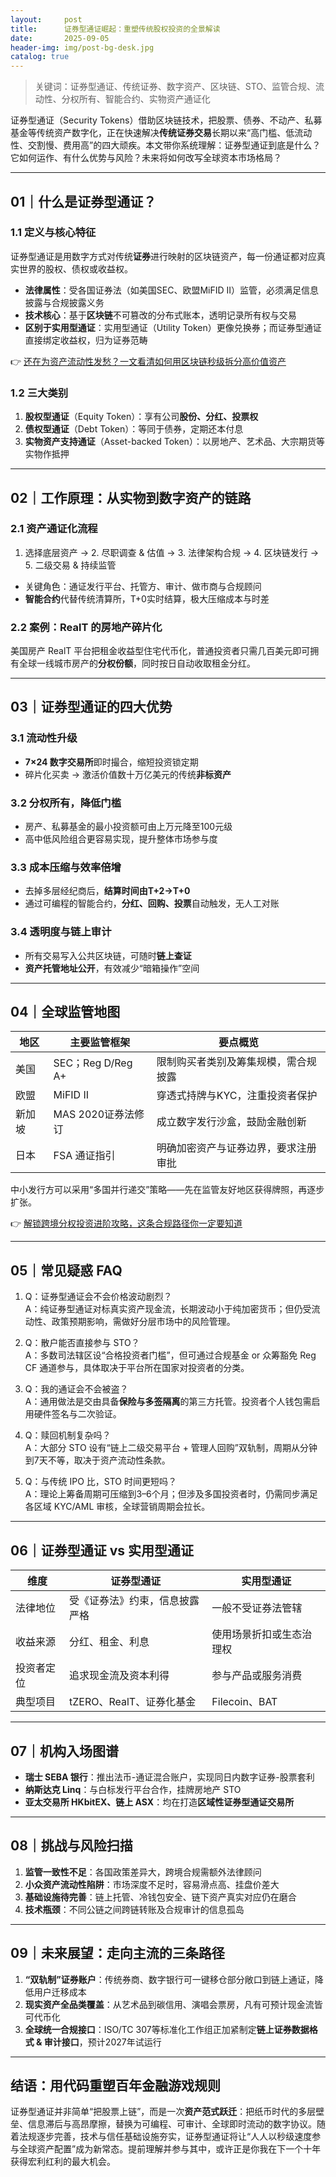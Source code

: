 ```yaml
---
layout:     post
title:      证券型通证崛起：重塑传统股权投资的全景解读
date:       2025-09-05
header-img: img/post-bg-desk.jpg
catalog: true
---
```


> 关键词：证券型通证、传统证券、数字资产、区块链、STO、监管合规、流动性、分权所有、智能合约、实物资产通证化

证券型通证（Security Tokens）借助区块链技术，把股票、债券、不动产、私募基金等传统资产数字化，正在快速解决**传统证券交易**长期以来“高门槛、低流动性、交割慢、费用高”的四大顽疾。本文带你系统理解：证券型通证到底是什么？它如何运作、有什么优势与风险？未来将如何改写全球资本市场格局？

---

## 01｜什么是证券型通证？

### 1.1 定义与核心特征
证券型通证是用数字方式对传统**证券**进行映射的区块链资产，每一份通证都对应真实世界的股权、债权或收益权。  
- **法律属性**：受各国证券法（如美国SEC、欧盟MiFID II）监管，必须满足信息披露与合规披露义务  
- **技术核心**：基于**区块链**不可篡改的分布式账本，透明记录所有权与交易  
- **区别于实用型通证**：实用型通证（Utility Token）更像兑换券；而证券型通证直接绑定收益权，归为证券范畴  

👉 [还在为资产流动性发愁？一文看清如何用区块链秒级拆分高价值资产](https://okxdog.com/)

### 1.2 三大类别
1. **股权型通证**（Equity Token）：享有公司**股份、分红、投票权**  
2. **债权型通证**（Debt Token）：等同于债券，定期还本付息  
3. **实物资产支持通证**（Asset-backed Token）：以房地产、艺术品、大宗期货等实物作抵押  

---

## 02｜工作原理：从实物到数字资产的链路

### 2.1 资产通证化流程
1. 选择底层资产 → 2. 尽职调查 & 估值 → 3. 法律架构合规 → 4. 区块链发行 → 5. 二级交易 & 持续监管  
- 关键角色：通证发行平台、托管方、审计、做市商与合规顾问  
- **智能合约**代替传统清算所，T+0实时结算，极大压缩成本与时差  

### 2.2 案例：RealT 的房地产碎片化
美国房产 RealT 平台把租金收益型住宅代币化，普通投资者只需几百美元即可拥有全球一线城市房产的**分权份额**，同时按日自动收取租金分红。

---

## 03｜证券型通证的四大优势

### 3.1 流动性升级
- **7×24 数字交易所**即时撮合，缩短投资锁定期  
- 碎片化买卖 → 激活价值数十万亿美元的传统**非标资产**  

### 3.2 分权所有，降低门槛
- 房产、私募基金的最小投资额可由上万元降至100元级  
- 高中低风险组合更容易实现，提升整体市场参与度  

### 3.3 成本压缩与效率倍增
- 去掉多层经纪商后，**结算时间由T+2→T+0**  
- 通过可编程的智能合约，**分红、回购、投票**自动触发，无人工对账  

### 3.4 透明度与链上审计
- 所有交易写入公共区块链，可随时**链上查证**  
- **资产托管地址公开**，有效减少“暗箱操作”空间  

---

## 04｜全球监管地图

| 地区      | 主要监管框架       | 要点概览                              |
|-----------|--------------------|---------------------------------------|
| 美国      | SEC；Reg D/Reg A+  | 限制购买者类别及筹集规模，需合规披露  |
| 欧盟      | MiFID II            | 穿透式持牌与KYC，注重投资者保护       |
| 新加坡    | MAS 2020证券法修订 | 成立数字发行沙盒，鼓励金融创新        |
| 日本      | FSA 通证指引        | 明确加密资产与证券边界，要求注册审批  |

中小发行方可以采用“多国并行递交”策略——先在监管友好地区获得牌照，再逐步扩张。

👉 [解锁跨境分权投资进阶攻略，这条合规路径你一定要知道](https://okxdog.com/)

---

## 05｜常见疑惑 FAQ

1. Q：证券型通证会不会价格波动剧烈？  
   A：纯证券型通证对标真实资产现金流，长期波动小于纯加密货币；但仍受流动性、政策预期影响，需做好分层市场中的风险管理。

2. Q：散户能否直接参与 STO？  
   A：多数司法辖区设“合格投资者门槛”，但可通过合规基金 or 众筹豁免 Reg CF 通道参与，具体取决于平台所在国家对投资者的分类。

3. Q：我的通证会不会被盗？  
   A：通用做法是交由具备**保险与多签隔离**的第三方托管。投资者个人钱包需启用硬件签名与二次验证。

4. Q：赎回机制复杂吗？  
   A：大部分 STO 设有“链上二级交易平台 + 管理人回购”双轨制，周期从分钟到7天不等，取决于资产流动性条款。

5. Q：与传统 IPO 比，STO 时间更短吗？  
   A：理论上筹备周期可压缩到3–6个月；但涉及多国投资者时，仍需同步满足各区域 KYC/AML 审核，全球营销周期会拉长。

---

## 06｜证券型通证 vs 实用型通证

| 维度         | 证券型通证                        | 实用型通证                    |
|--------------|-----------------------------------|-------------------------------|
| 法律地位     | 受《证券法》约束，信息披露严格    | 一般不受证券法管辖            |
| 收益来源     | 分红、租金、利息                  | 使用场景折扣或生态治理权      |
| 投资者定位   | 追求现金流及资本利得              | 参与产品或服务消费            |
| 典型项目     | tZERO、RealT、证券化基金          | Filecoin、BAT                 |

---

## 07｜机构入场图谱

- **瑞士 SEBA 银行**：推出法币-通证混合账户，实现同日内数字证券-股票套利  
- **纳斯达克 Linq**：与白标发行平台合作，挂牌房地产 STO  
- **亚太交易所 HKbitEX、链上 ASX**：均在打造**区域性证券型通证交易所**  

---

## 08｜挑战与风险扫描

1. **监管一致性不足**：各国政策差异大，跨境合规需额外法律顾问  
2. **小众资产流动性陷阱**：市场深度不足时，容易滑点高、挂盘价差大  
3. **基础设施待完善**：链上托管、冷钱包安全、链下资产真实对应仍在磨合  
4. **技术瓶颈**：不同公链之间跨链转账及合规审计的信息孤岛  

---

## 09｜未来展望：走向主流的三条路径

1. **“双轨制”证券账户**：传统券商、数字银行可一键移仓部分敞口到链上通证，降低用户迁移成本  
2. **现实资产全品类覆盖**：从艺术品到碳信用、演唱会票房，凡有可预计现金流皆可代币化  
3. **全球统一合规接口**：ISO/TC 307等标准化工作组正加紧制定**链上证券数据格式 & 审计接口**，预计2027年试运行  

---

## 结语：用代码重塑百年金融游戏规则

证券型通证并非简单“把股票上链”，而是一次**资产范式跃迁**：把纸币时代的多层壁垒、信息滞后与高昂摩擦，替换为可编程、可审计、全球即时流动的数字协议。随着法规逐步完善，技术与信任基础设施夯实，证券型通证将让“人人以秒级速度参与全球资产配置”成为新常态。提前理解并参与其中，或许正是你我在下一个十年获得宏利红利的最大机会。
